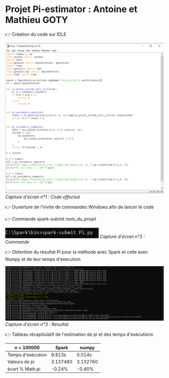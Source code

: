 # Projet Pi-estimator : Antoine et Mathieu GOTY

:point_right: Création du code sur IDLE

![](https://github.com/MathieuHostin/Big-data/blob/main/Pi-estimator/Image/IDLE.PNG)
*Capture d'écran n°1 : Code effectué*


:point_right: Ouverture de l'invite de commandes Windows afin de lancer le code

:point_right: Commande spark-submit *nom_du_projet*

![](https://github.com/MathieuHostin/Big-data/blob/main/Pi-estimator/Image/Commande%20de%20lancement.PNG)
*Capture d'écran n°2 : Commande*

:point_right: Obtention du résultat Pi pour la méthode avec Spark et celle avec Numpy et de leur temps d'execution 

![](https://github.com/MathieuHostin/Big-data/blob/main/Pi-estimator/Image/Output.PNG)
*Capture d'écran n°3 : Résultat*


:point_right: Tableau récapitulatif de l'estimation de pi et des temps d'exécutions

|    n = 100000     |  Spark   |   numpy  |
|-------------------|----------|----------|
| Temps d'exécution |  9.813s  |  0.014s  |
|   Valeurs de pi   | 3.137480 | 3.132760 |
|  écart % Math.pi  |  -0.24%  |  -0.40%  |
